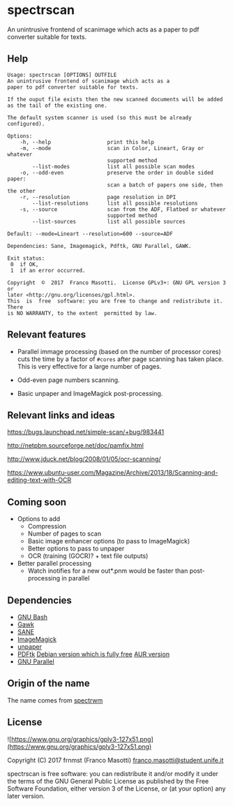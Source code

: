 # spectrscan

An unintrusive frontend of scanimage which acts as a
paper to pdf converter suitable for texts.

## Help

```
Usage: spectrscan [OPTIONS] OUTFILE
An unintrusive frontend of scanimage which acts as a
paper to pdf converter suitable for texts.

If the ouput file exists then the new scanned documents will be added
as the tail of the existing one.

The default system scanner is used (so this must be already configured).

Options:
    -h, --help                  print this help
    -m, --mode                  scan in Color, Lineart, Gray or whatever
                                supported method
        --list-modes            list all possible scan modes
    -o, --odd-even              preserve the order in double sided paper:
                                scan a batch of papers one side, then the other
    -r, --resolution            page resolution in DPI
        --list-resolutions      list all possible resolutions
    -s, --source                scan from the ADF, Flatbed or whatever
                                supported method
        --list-sources          list all possible sources

Default: --mode=Lineart --resolution=600 --source=ADF

Dependencies: Sane, Imagemagick, Pdftk, GNU Parallel, GAWK.

Exit status:
 0  if OK,
 1  if an error occurred.

Copyright  ©  2017  Franco Masotti.  License GPLv3+: GNU GPL version 3 or
later <http://gnu.org/licenses/gpl.html>.
This  is  free  software: you are free to change and redistribute it.  There
is NO WARRANTY, to the extent  permitted by law.
```

## Relevant features

- Parallel immage processing (based on the number of processor cores)
  cuts the time by a factor of `#cores` after page scanning has taken place.
  This is very effective for a large number of pages.

- Odd-even page numbers scanning.

- Basic unpaper and ImageMagick post-processing.

## Relevant links and ideas

https://bugs.launchpad.net/simple-scan/+bug/983441

http://netpbm.sourceforge.net/doc/pamfix.html

http://www.jduck.net/blog/2008/01/05/ocr-scanning/

https://www.ubuntu-user.com/Magazine/Archive/2013/18/Scanning-and-editing-text-with-OCR

## Coming soon

- Options to add
  - Compression
  - Number of pages to scan
  - Basic image enhancer options (to pass to ImageMagick)
  - Better options to pass to unpaper
  - OCR (training (GOCR)? + text file outputs)
- Better parallel processing
  - Watch inotifies for a new out*.pnm
    would be faster than post-processing in parallel

## Dependencies

- [GNU Bash](http://www.gnu.org/software/bash/bash.html)
- [Gawk](http://www.gnu.org/software/gawk/)
- [SANE](http://www.sane-project.org/)
- [ImageMagick](http://www.imagemagick.org/)
- [unpaper](https://github.com/Flameeyes/unpaper)
- [PDFtk](https://www.pdflabs.com/tools/pdftk-the-pdf-toolkit/) 
  [Debian version which is fully free](https://libreplanet.org/wiki/List_of_software_that_does_not_respect_the_Free_System_Distribution_Guidelines#pdftk)
  [AUR version](https://aur.archlinux.org/packages/pdftk-bin/)
- [GNU Parallel](http://www.gnu.org/software/parallel/)

## Origin of the name

The name comes from [spectrwm](https://github.com/conformal/spectrwm)

## License

![https://www.gnu.org/graphics/gplv3-127x51.png](https://www.gnu.org/graphics/gplv3-127x51.png)

Copyright (C) 2017 frnmst (Franco Masotti) <franco.masotti@student.unife.it>

spectrscan is free software: you can redistribute it and/or modify it 
under the terms of the GNU General Public License as published by the Free 
Software Foundation, either version 3 of the License, or (at your option) any 
later version.
